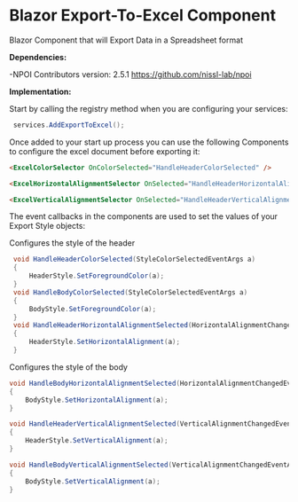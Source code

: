 # Blazor Export-To-Excel Component

Blazor Component that will Export Data in a Spreadsheet format

**Dependencies:**

-NPOI Contributors version: 2.5.1 https://github.com/nissl-lab/npoi

**Implementation:**

Start by calling the registry method when you are configuring your services:

```csharp
 services.AddExportToExcel();
```

Once added to your start up process you can use the following Components to configure the excel document before exporting it:

```html
<ExcelColorSelector OnColorSelected="HandleHeaderColorSelected" />

<ExcelHorizontalAlignmentSelector OnSelected="HandleHeaderHorizontalAlignmentSelected" />

<ExcelVerticalAlignmentSelector OnSelected="HandleHeaderVerticalAlignmentSelected" />

```

The event callbacks in the components are used to set the values of your Export Style objects:

 Configures the style of the header
```csharp
 void HandleHeaderColorSelected(StyleColorSelectedEventArgs a)
 {
     HeaderStyle.SetForegroundColor(a);
 }
 void HandleBodyColorSelected(StyleColorSelectedEventArgs a)
 {
     BodyStyle.SetForegroundColor(a);
 }
 void HandleHeaderHorizontalAlignmentSelected(HorizontalAlignmentChangedEventArgs a)
 {
     HeaderStyle.SetHorizontalAlignment(a);
 }
 ```
 Configures the style of the body

 ```csharp
 void HandleBodyHorizontalAlignmentSelected(HorizontalAlignmentChangedEventArgs a)
 {
     BodyStyle.SetHorizontalAlignment(a);
 }

 void HandleHeaderVerticalAlignmentSelected(VerticalAlignmentChangedEventArgs a)
 {
     HeaderStyle.SetVerticalAlignment(a);
 }

 void HandleBodyVerticalAlignmentSelected(VerticalAlignmentChangedEventArgs a)
 {
     BodyStyle.SetVerticalAlignment(a);
 }
```
